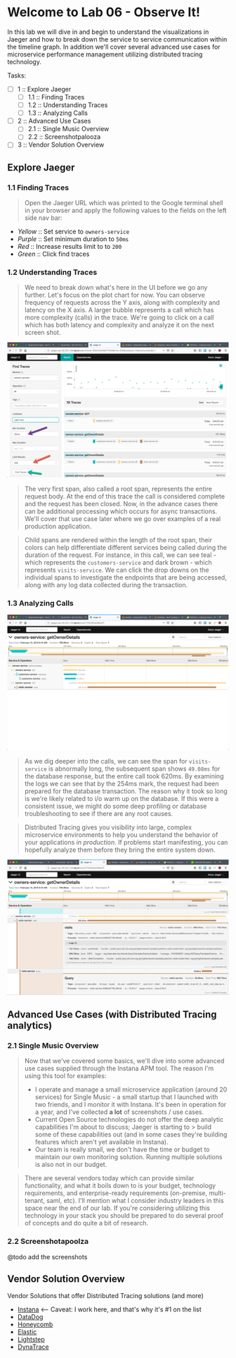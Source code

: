 Welcome to Lab 06 - Observe It!
===

In this lab we will dive in and begin to understand the visualizations in Jaeger and how to break down the service to service communication within the timeline graph. In addition we'll cover several advanced use cases for microservice performance management utilizing distributed tracing technology.

Tasks:

- [ ] 1 :: Explore Jaeger
  - [ ] 1.1 :: Finding Traces
  - [ ] 1.2 :: Understanding Traces
  - [ ] 1.3 :: Analyzing Calls 
- [ ] 2 :: Advanced Use Cases
  - [ ] 2.1 :: Single Music Overview
  - [ ] 2.2 :: Screenshotpalooza
- [ ] 3 :: Vendor Solution Overview

Explore Jaeger
---

### 1.1 Finding Traces


> Open the Jaeger URL which was printed to the Google terminal shell in your browser and apply the following values to the fields on the left side nav bar:

* _Yellow_ :: Set service to `owners-service`
* _Purple_ :: Set minimum duration to `50ms`
* _Red_ :: Increase results limit to to `200`
* _Green_ :: Click find traces

### 1.2 Understanding Traces

> We need to break down what's here in the UI before we go any further. Let's focus on the plot chart for now. You can observe frequency of requests across the Y axis, along with complexity and latency on the X axis. A larger bubble represents a call which has more complexity (calls) in the trace. We're going to click on a call which has both latency and complexity and analyze it on the next screen shot.

![Trace Lists](lab-06/images/img01a.png)

> The very first span, also called a root span, represents the entire request body. At the end of this trace the call is considered complete and the request has been closed. Now, in the advance cases there can be additional processing which occurs for async transactions. We'll cover that use case later where we go over examples of a real production application.

> Child spans are rendered within the length of the root span, their colors can help differentiate different services being called during the duration of the request. For instance, in this call, we can see teal - which represents the `customers-service` and dark brown - which represents `visits-service`. We can click the drop downs on the individual spans to investigate the endpoints that are being accessed, along with any log data collected during the transaction.

### 1.3 Analyzing Calls

![Call Analysis](lab-06/images/img01b.png)

> As we dig deeper into the calls, we can see the span for `visits-service` is abnormally long, the subsequent span shows `49.08ms` for the database response, but the entire call took 620ms. By examining the logs we can see that by the 254ms mark, the request had been prepared for the database transaction. The reason why it took so long is we're likely related to i/o warm up on the database. If this were a consistent issue, we might do some deep profiling or database troubleshooting to see if there are any root causes.

> Distributed Tracing gives you visibility into large, complex microservice environments to help you understand the behavior of your applications _in production_. If problems start manifesting, you can hopefully analyze them before they bring the entire system down.

![Deep Call Analysis](lab-06/images/img01c.png)

Advanced Use Cases (with Distributed Tracing analytics)
---

### 2.1 Single Music Overview

> Now that we've covered some basics, we'll dive into some advanced use cases supplied through the Instana APM tool. The reason I'm using this tool for examples:
>  
> * I operate and manage a small microservice application (around 20 services) for Single Music - a small startup that I launched with two friends, and I monitor it with Instana. It's been in operation for a year, and I've collected **a lot** of screenshots / use cases.
> * Current Open Source technologies do not offer the deep analytic capabilities I'm about to discuss; Jaeger is starting to > build some of these capabilities out (and in some cases they're building features which aren't yet available in Instana).
> * Our team is really small, we don't have the time or budget to maintain our own monitoring solution. Running multiple solutions is also not in our budget. 

> There are several vendors today which can provide similar functionality, and what it boils down to is your budget, technology requirements, and enterprise-ready requirements (on-premise, multi-tenant, saml, etc). I'll mention what I consider industry leaders in this space near the end of our lab. If you're considering utilizing this technology in your stack you should be prepared to do several proof of concepts and do quite a bit of research.

### 2.2 Screenshotapoolza

@todo add the screenshots

Vendor Solution Overview
---

Vendor Solutions that offer Distributed Tracing solutions (and more)

* [Instana](https://instana.com) <-- Caveat: I work here, and that's why it's #1 on the list
* [DataDog](https://datadog.com)
* [Honeycomb](https://honeycomb.io)
* [Elastic](https://elastic.co)
* [Lightstep](https://lightstep.com)
* [DynaTrace](https://dynatrace.com)

